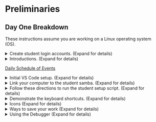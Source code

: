 # Preliminaries

## Day One Breakdown
These instructions assume you are working on a Linux operating system (OS).

<details><summary>Create student login accounts. (Expand for details)</summary>
<br/>
    
_Note: At any point, if you have extra time, work on this [FreeCodeCamp tutorial](https://www.freecodecamp.org/learn/scientific-computing-with-python/learn-string-manipulation-by-building-a-cipher/step-1)._

  1. Insert ID card.

  2. In the browser, go to the registration page that the instructors will provide.

  3. If requested, type your PIN.

  4. Click "Create account" at the bottom of the screen. Note that it takes about 10 seconds to create (and gives no indication of loading), so press ONLY ONCE.

  5. Let the instructor know if you have any error messages. If it sucessfully created the account, then move on to the next step.

  6. It should show you a username and password. Remember or write down the username; copy the password to the clipboard.

  7. Click on the first link available, which will take you to a login page.

  8. In the new tab that opens, enter your username and password from the first tab.

  9. Set a new password. The password must be at least 20 characters.

  10. It should show a screen that has many details about your newly-created account. Click the menu in the top right that shows your name, and click log out.

  11. Close the browser.

  12. Log out of the computer. Log in with your account that you just created.

  Instructors will submit tickets as necessary using Slack.
  </details>
  
<details><summary>Introductions. (Expand for details)</summary>
  
      - Name?
      
      - Where you're from?
        
      - Any IT experience?
        
      - Anything interesting about yourself you would like to share?
        
      - What you expect from this course?
        
      - Is your account working?
        
</details>

[Daily Schedule of Events](https://github.com/python-can-define-radio/python-course/blob/main/resources/toc-python.md)

<details><summary>Initial VS Code setup. (Expand for details)</summary>

  1. Create a folder for yourself with your name (and no spaces) on the Desktop.
     
  2. Open VS Code. (Right-click and `add to favorites` if you want it on your sidebar.)
     
  3. Create a Python file to trigger the installation of the Python extension.
     
  4. Connect VS Code to that folder.  
    - file>open folder  
    - navigate to the folder you just created on the Desktop  
    - open
  5. Close VS Code.
</details>

<details><summary>Link your computer to the student samba. (Expand for details)</summary>
  
  1) Open the file browser.  
  
  2) Click on `+ Other Locations` in the bottom left corner.
  
  3) At the bottom where it says `Enter server address`, type smb://`the url` (provided by the instructor) and hit Enter.
  
  4) Double-click on `studentsamba`.
  
  5) Select the `Registered User` radio button.
  
  6) Enter username and password (provided by the instructor).
  
  7) Select the `Forget password immediately` radio button.
  
  8) Click Connect.
  
  9) Close file browser. you are now linked to the studentsamba.

  10) Repeat as necessary if the `studentsamba` loses connection. 
</details>

<details><summary>Follow these directions to run the student setup script. (Expand for details)</summary>
  
  1) Right-click on this [student_config_script.sh](https://raw.githubusercontent.com/python-can-define-radio/python-course/main/resources/student_config_script.sh)  and select `Save Link As`.
    
  2) For the save location, click on `Desktop` on the left, and then click `Save`.
  
  3) Minimize the browser window so that you can see the Desktop.
  
  4) Right-click on your Desktop and select `Open in Terminal`.
     
  5) Type `bash student_config_script.sh` and hit Enter.
     
  6) Let the instructor know if you see any error messages.
   
  7) <details><summary>This is what the script does. Expand</summary>
      
      - adds term_example_files folder to the desktop.  
      - adds python_slideshows folder to the desktop.  
      - adds sdr_slideshows folder to the desktop.  
      - adds rich_presentaions folder to the desktop.  
      - sets up some basic VSCode and computer configuration settings.
        
      </details>
8) <details><summary>Expand here for Manual instructions if the script does not work.</summary>

      ### How to change terminal timeout (TMOUT variable):
      
      - Activate a Terminal program window in Linux OS.
      - Type and run: `echo -e '\n\nexport TMOUT=30000' >> ~/.bashrc` (this appends `export TMOUT=30000` to the end of the .bashrc file)
      - Verify that it changed the file using this command to view the file: `cat ~/.bashrc`
      - Close all terminals so it'll take effect.
      
      ### Alternate approach to change TMOUT:
      
      Run this Python:
      
      ```python3
      f = open("/home/PUT_YOUR_USERNAME_HERE/.bashrc", "a")
      f.write("\n\n")
      f.write("export TMOUT=300000")
      f.close()
      ```
      
      ### How to change OS screen timeout on Ubuntu:
      
      In Settings, click the magnifying glass in the top left of the window and search `Screen Lock` and select it.
      - Adjust the "Blank Screen" option. Recommended setting: 15 minutes.
      - Adjust the "Automatic Screen Lock Delay". Recommended setting: 30 minutes.
      
      ### For instructions on how to disable middle click go to:
      https://github.com/python-can-define-radio/python-course/blob/main/resources/disable-middle-click-how-to.md
      </details>
</details>  

<details><summary>Demonstrate the keyboard shortcuts. (Expand for details)</summary>
  
### Common VS Code and Thonny keyboard shortcuts:

- `Ctrl /` (VS Code), `Ctrl 3` (Thonny): toggle comment / uncomment  (while lines are selected)
- `Home`: Cursor to beginning of line
    - `Ctrl Home`: Cursor to the beginning of the file
- `End`: Cursor to end of line
    - `Ctrl End`: Cursor to the end of the file
- `Shift arrowkey`: Highlight forward/backward/up/down
- `Ctrl arrowkey`: Move cursor by words
- `Ctrl D` (VS Code only): Select multiple instances (powerful but advanced feature)
- `Ctrl Y`: Redo
- `Alt ↑`: Moves the line the cursor is on up one line
- `Alt ↓`: Moves the line the cursor is on down one line
- `Alt Z` (VS Code only): Toggles wordwrap
- `Ctrl Shift Space` (VS Code only): Toggles Parameter hints
  - If shortcut does not work navigate to File>Preferences>Settings
  - Type in parameter hints and uncheck ☑️`Editor › Parameter Hints: Enabled`
- `F5`: Runs code. Default in Thonny, needs config in VS Code (see below)

- <details><summary>Common to other text editors (Expand for details)</summary>
    
    - `Ctrl S`: Saves current file  
    - `Ctrl A`: Select all  
    - `Ctrl X`: Cut  
    - `Ctrl C`: Copy  
    - `Ctrl V`: Paste  
    - `Ctrl Z`: Undo  
    - `Backspace`: Erase to the left  
    - `Delete`: Erase from the right  
    
- <details><summary>Creating your own VSCode keyboard shortcut to run Python (Expand for details)</summary>
  
    - There are two methods for opening the keyboard shortcut menu
      - Ctrl + K + S
      - Ctrl + Shift + P then after the > type `Open Keyboard Shortcuts`
    - Type `Python: Run Python File` in the search field
    - Click the + next to Python: run python file
    - Enter the desired keyboard shortcut
      - ⚠️ Caution: you should verify that the keyboard shortcut you want to use is not already in use

</details>
</details>
</details>

<details><summary>Icons (Expand for details)</summary>

### VS Code Icons

- 📁 The file browser icon (`nuff said)
- 🔍 Use the magnifying glass on the left hand side of VS Code to search within multiple files.
- 🎛️ The source control icon allows you to keep your files up to date with a remote repository.
- 🐛 The run and debug icon is used for troubleshooting.
- 🪟 The extensions icon is used to install additional extensions to improve your VS Code experience.

### Icons in the python-can-define-radio lessons
    
👨🏽‍🏫 = <b>Discussion/Lecture  
🧠 = PE/Exam  
🔬 = Independent Work Time/Experimentation  
✎ = User input follows</b>

</details>

<details><summary>Ways to save your work (Expand for details)</summary>

### Mailo

[Mailo](https://www.mailo.com/) is an email and cloud storage provider. You can create an account without a pre-existing email / phone, and then either send your files in an email, or upload them to Mailo's cloud drive. 
    
### Github 
    
We use Github to host many of our Python and SDR lessons. You can create a [Github account](https://github.com) to store your files if you wish. For more information on Github Accounts, see [here](https://docs.github.com/en/get-started/signing-up-for-github/signing-up-for-a-new-github-account).

</details>

<details><summary>Using the Debugger (Expand for details)</summary>  

### Instructions    
    
The debugger is useful for watching your code as it runs. Thonny's debugger is particularly useful, as it evaluates individual steps within a line of code.

To debug in Thonny, press `Ctrl` + `F5`.

To debug in VS Code, place a breakpoint (a red dot; ask an instructor to demonstrate) on a the line of code on which you'd like to begin debugging (the first line if you aren't sure), and then press `F5`.

For more information on debugging in Thonny, see the [Thonny homepage](https://thonny.org/), or ask an instructor.

For a short video on debugging with Thonny go [here](https://www.youtube.com/watch?v=QQAqQp06nXo).

</details>
